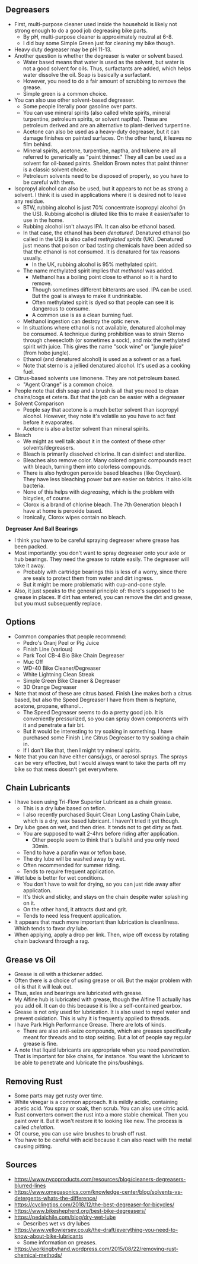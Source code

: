 ## Degreasers

- First, multi-purpose cleaner used inside the household is likely not
  strong enough to do a good job degreasing bike parts.
  - By pH, multi-purpose cleaner is approximately neutral at 6-8.
  - I did buy some Simple Green just for cleaning my bike though.
- Heavy duty degreaser may be pH 11-13.
- Another question is whether the degreaser is water or solvent based.
  - Water based means that water is used as the solvent, but water is
    not a good solvent for oils. Thus, surfactants are added, which
    helps water dissolve the oil. Soap is basically a surfactant.
  - However, you need to do a fair amount of scrubbing to remove the
    grease.
  - Simple green is a common choice.
- You can also use other solvent-based degreaser.
  - Some people literally poor gasoline over parts.
  - You can use mineral spirits (also called white spirits, mineral
    turpentine, petroleum spirits, or solvent naptha). These are
    petroleum derived and are an alternative to plant-derived
    turpentine.
  - Acetone can also be used as a heavy-duty degreaser, but it can
    damage finishes on painted surfaces. On the other hand, it leaves no
    film behind.
  - Mineral spirits, acetone, turpentine, naptha, and toluene are all
    referred to generically as "paint thinner." They all can be used as
    a solvent for oil-based paints. Sheldon Brown notes that paint
    thinner is a classic solvent choice.
  - Petroleum solvents need to be disposed of properly, so you have to
    be careful with them.
- Isopropyl alcohol can also be used, but it appears to not be as
  strong a solvent. I think it is used in applications where it is
  desired not to leave any residue.
  - BTW, rubbing alcohol is just 70% concentrate isopropyl alcohol (in
    the US). Rubbing alcohol is diluted like this to make it
    easier/safer to use in the home.
  - Rubbing alcohol isn't always IPA. It can also be ethanol based.
  - In that case, the ethanol has been _denatured_. Denatured ethanol
    (so called in the US) is also called _methylated spirits_ (UK).
    Denatured just means that poison or bad tasting chemicals have been
    added so that the ethanol is not consumed. It is denatured for tax
    reasons usually.
    - In the UK, rubbing alcohol is 95% methylated spirit.
  - The name methylated spirit implies that _methanol_ was added.
    - Methanol has a boiling point close to ethanol so it is hard to
      remove.
    - Though sometimes different bitterants are used. IPA can be used.
      But the goal is always to make it undrinkable.
    - Often methylated spirit is dyed so that people can see it is
      dangerous to consume.
    - A common use is as a clean burning fuel.
  - Methanol ingestion can destroy the optic nerve.
  - In situations where ethanol is not available, denatured alcohol
    may be consumed. A technique during prohibition was to strain
    Sterno through cheesecloth (or sometimes a sock), and mix the
    methylated spirit with juice. This gives the name "sock wine" or
    "jungle juice" (from hobo jungle).
  - Ethanol (and denatured alcohol) is used as a solvent or as a fuel.
  - Note that sterno is a jellied denatured alcohol. It's used as a
    cooking fuel.
- Citrus-based solvents use limonene. They are not petroleum based.
  - "Agent Orange" is a common choice.
- People note that dish soap and a brush is all that you need to clean
  chains/cogs et cetera. But that the job can be easier with a degreaser
- Solvent Comparison
  - People say that acetone is a much better solvent than isopropyl
    alcohol. However, they note it's volatile so you have to act fast
    before it evaporates.
  - Acetone is also a better solvent than mineral spirits.
- Bleach
  - We might as well talk about it in the context of these other
    solvents/degreasers.
  - Bleach is primarily dissolved chlorine. It can disinfect and
    sterilize.
  - Bleaches also remove color. Many colored organic compounds react
    with bleach, turning them into colorless compounds.
  - There is also hydrogen peroxide based bleaches (like Oxyclean). They
    have less bleaching power but are easier on fabrics. It also kills
    bacteria.
  - None of this helps with _degreasing_, which is the problem with
    bicycles, of course.
  - Clorox is a brand of chlorine bleach. The 7th Generation bleach I
    have at home is peroxide based.
  - Ironically, Clorox wipes contain no bleach.

**Degreaser And Ball Bearings**

- I think you have to be careful spraying degreaser where grease has
  been packed.
- Most importantly: you don't want to spray degreaser onto your axle or
  hub bearings. They need the grease to rotate easily. The degreaser
  will take it away.
  - Probably with cartridge bearings this is less of a worry, since
    there are seals to protect them from water and dirt ingress.
  - But it might be more problematic with cup-and-cone style.
- Also, it just speaks to the general principle of: there's supposed to
  be grease in places. If dirt has entered, you can remove the dirt and
  grease, but you must subsequently replace.

## Options

- Common companies that people recommend:
  - Pedro's Oranj Peel or Pig Juice
  - Finish Line (various)
  - Park Tool CB-4 Bio Bike Chain Degreaser
  - Muc Off
  - WD-40 Bike Cleaner/Degreaser
  - White Lightning Clean Streak
  - Simple Green Bike Cleaner & Degreaser
  - 3D Orange Degreaser
- Note that most of these are citrus based. Finish Line makes both a
  citrus based, but also the Speed Degreaser I have from them is
  heptane, acetone, propane, ethanol...
  - The Speed Degreaser seems to do a pretty good job. It is
    conveniently pressurized, so you can spray down components with it
    and penetrate a fair bit.
  - But it would be interesting to try soaking in something. I have
    purchased some Finish Line Citrus Degreaser to try soaking a chain
    in.
  - If I don't like that, then I might try mineral spirits.
- Note that you can have either cans/jugs, or aerosol sprays. The sprays
  can be very effective, but I would always want to take the parts off
  my bike so that mess doesn't get everywhere.

## Chain Lubricants

- I have been using Tri-Flow Superior Lubricant as a chain grease.
  - This is a dry lube based on teflon.
  - I also recently purchased Squirt Clean Long Lasting Chain Lube,
    which is a dry, wax based lubricant. I haven't tried it yet though.
- Dry lube goes on wet, and then dries. It tends not to get dirty as
  fast.
  - You are supposed to wait 2-4hrs before riding after application.
    - Other people seem to think that's bullshit and you only need
      30min.
  - Tend to have a parafin wax or teflon base.
  - The dry lube will be washed away by wet.
  - Often recommended for summer riding.
  - Tends to require frequent application.
- Wet lube is better for wet conditions.
  - You don't have to wait for drying, so you can just ride away after
    application.
  - It's thick and sticky, and stays on the chain despite water
    splashing on it.
  - On the other hand, it attracts dust and grit.
  - Tends to need less frequent application.
- It appears that much more important than lubrication is cleanliness.
  Which tends to favor _dry_ lube.
- When applying, apply a drop per link. Then, wipe off excess by
  rotating chain backward through a rag.

## Grease vs Oil

- Grease is oil with a thickener added.
- Often there is a choice of using grease or oil. But the major problem
  with oil is that it will leak out.
- Thus, axles and bearings are lubricated with grease.
- My Alfine hub is lubricated with grease, though the Alfine 11 actually
  has you add oil. It can do this because it is like a self-contained
  gearbox.
- Grease is not only used for lubrication. It is also used to repel
  water and prevent oxidation. This is why it is frequently applied to
  threads.
- I have Park High Performance Grease. There are lots of kinds.
  - There are also anti-seize compounds, which are greases specifically
    meant for threads and to stop seizing. But a lot of people say
    regular grease is fine.
- A note that liquid lubricants are appropriate when you need
  _penetration_. That is important for bike chains, for instance. You
  want the lubricant to be able to penetrate and lubricate the
  pins/bushings.

## Removing Rust

- Some parts may get rusty over time.
- White vinegar is a common approach. It is mildly acidic, containing
  acetic acid. You spray or soak, then scrub. You can also use citric acid.
- Rust converters convert the rust into a more stable chemical. Then you
  paint over it. But it won't restore it to looking like new. The
  process is called _chelation_.
- Of course, you can use wire brushes to brush off rust.
- You have to be careful with acid because it can also react with the
  metal causing pitting.

## Sources

- https://www.nycoproducts.com/resources/blog/cleaners-degreasers-blurred-lines
- https://www.omegasonics.com/knowledge-center/blog/solvents-vs-detergents-whats-the-difference/
- https://cyclingtips.com/2018/12/the-best-degreaser-for-bicycles/
- https://www.bikeshepherd.org/best-bike-degreasers/
- https://pedalchile.com/blog/dry-wet-lube
  - Describes wet vs dry lubes
- https://www.yellowjersey.co.uk/the-draft/everything-you-need-to-know-about-bike-lubricants
  - Some information on greases.
- https://workingbyhand.wordpress.com/2015/08/22/removing-rust-chemical-methods/
